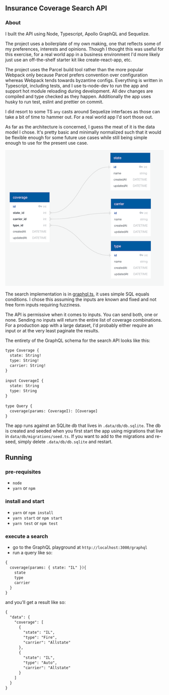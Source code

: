 
Insurance Coverage Search API
-----------

### About
I built the API using Node, Typescript, Apollo GraphQL and Sequelize. 

The project uses a boilerplate of my own making, one that reflects some of my preferences, interests and opinions. Though
I thought this was useful for this exercise, for a real world app in a business environment I'd more likely just
use an off-the-shelf starter kit like create-react-app, etc. 
 
The project uses the Parcel build tool rather than the more popular Webpack only because Parcel prefers convention 
over configuration whereas Webpack tends towards byzantine configs. Everything is written in Typescript, including
tests, and I use ts-node-dev to run the app and support hot module reloading during development. All dev changes are 
compiled and type checked as they happen. Additionally the app uses husky to run test, eslint and prettier on commit. 

I did resort to some TS `any` casts around Sequelize interfaces as those can take a bit of time to hammer out. For 
a real world app I'd sort those out.  

As far as the architecture is concerned, I guess the meat of it is the data model I chose. It's pretty basic and
minimally normalized such that it would be flexible enough for some future use cases while still being simple enough
to use for the present use case. 

![db](db_diagram.png)

The search implementation is in [graphql.ts](src/server/graphql.js), it uses simple SQL equals conditions. I chose
this assuming the inputs are known and fixed and not free form inputs requiring fuzziness. 

The API is permissive when it comes to inputs. You can send both, one or none. Sending no inputs will return 
the entire list of coverage combinations. For a production app with a large dataset, I'd probably either require
an input or at the very least paginate the results.   

The entirety of the GraphQL schema for the search API looks like this:

```
type Coverage {
  state: String!
  type: String!
  carrier: String!
}

input CoverageI {
  state: String
  type: String
}

type Query {
  coverage(params: CoverageI): [Coverage]
}
```

The app runs against an SQLite db that lives in `.data/db/db.sqlite`. The db is created and seeded when 
you first start the app using migrations that live in `data/db/migrations/seed.ts`. If you want to add to the 
migrations and re-seed, simply delete `.data/db/db.sqlite` and restart. 


Running
-----------

### pre-requisites
* `node` 
* `yarn` or `npm `

### install and start
* `yarn` or `npm install`
* `yarn start` or `npm start` 
* `yarn test` or `npm test`

### execute a search
* go to the GraphQL playground at `http://localhost:3000/graphql`
* run a query like so:

```
{  
  coverage(params: { state: "IL" }){
    state
    type
    carrier
  }
}
```

and you'll get a result like so:
```
{
  "data": {
    "coverage": [
      {
        "state": "IL",
        "type": "Fire",
        "carrier": "Allstate"
      },
      {
        "state": "IL",
        "type": "Auto",
        "carrier": "Allstate"
      }
    ]
  }
}
```




